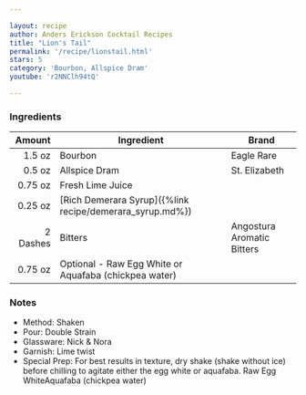 ```yaml
---

layout: recipe
author: Anders Erickson Cocktail Recipes
title: "Lion's Tail"
permalink: '/recipe/lionstail.html'
stars: 5
category: 'Bourbon, Allspice Dram'
youtube: 'r2NNClh94tQ'

---
```


### Ingredients

|  Amount  | Ingredient               | Brand                           |
| -------: | -------------------------------------------------------- | -------------------------- |
|   1.5 oz | Bourbon                                                  | Eagle Rare                 |
|   0.5 oz | Allspice Dram                                            | St. Elizabeth              |
|  0.75 oz | Fresh Lime Juice                                         |
|  0.25 oz | [Rich Demerara Syrup]({%link recipe/demerara_syrup.md%}) |
| 2 Dashes | Bitters                                                  | Angostura Aromatic Bitters |
|  0.75 oz | Optional - Raw Egg White or Aquafaba (chickpea water)    |

### Notes

- Method: Shaken
- Pour: Double Strain
- Glassware: Nick & Nora
- Garnish: Lime twist
- Special Prep: For best results in texture, dry shake (shake without ice) before chilling to agitate either the egg white or aquafaba. Raw Egg WhiteAquafaba (chickpea water)

